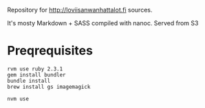 Repository for http://loviisanwanhattalot.fi sources. 

It's mosty Markdown + SASS compiled with nanoc. Served from S3

# Preqrequisites

```
rvm use ruby 2.3.1
gem install bundler
bundle install
brew install gs imagemagick

nvm use
```
